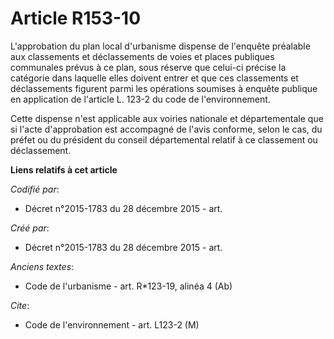 # Article R153-10

L'approbation du plan local d'urbanisme dispense de l'enquête préalable aux classements et déclassements de voies et places
publiques communales prévus à ce plan, sous réserve que celui-ci précise la catégorie dans laquelle elles doivent entrer et
que ces classements et déclassements figurent parmi les opérations soumises à enquête publique en application de l'article L.
123-2 du code de l'environnement.

Cette dispense n'est applicable aux voiries nationale et départementale que si l'acte d'approbation est accompagné de l'avis
conforme, selon le cas, du préfet ou du président du conseil départemental relatif à ce classement ou déclassement.

**Liens relatifs à cet article**

_Codifié par_:

  - Décret n°2015-1783 du 28 décembre 2015 - art.

_Créé par_:

  - Décret n°2015-1783 du 28 décembre 2015 - art.

_Anciens textes_:

  - Code de l'urbanisme - art. R*123-19, alinéa 4 (Ab)

_Cite_:

  - Code de l'environnement - art. L123-2 (M)
